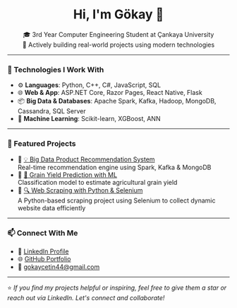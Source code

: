 <h1 align="center">Hi, I'm Gökay 👋</h1>

<p align="center">
🎓 3rd Year Computer Engineering Student at Çankaya University<br/>
🌱 Actively building real-world projects using modern technologies
</p>

---

### 🔧 Technologies I Work With

- ⚙️ **Languages**: Python, C++, C#, JavaScript, SQL  
- 🌐 **Web & App**: ASP.NET Core, Razor Pages, React Native, Flask  
- 📦 **Big Data & Databases**: Apache Spark, Kafka, Hadoop, MongoDB, Cassandra, SQL Server  
- 🧠 **Machine Learning**: Scikit-learn, XGBoost, ANN  


---

### 📌 Featured Projects

- 🔹 [💡 Big Data Product Recommendation System](https://github.com/gokaycetinn/Big-Data-Term-Project)  
  Real-time recommendation engine using Spark, Kafka & MongoDB  
- 🔹 [🌾 Grain Yield Prediction with ML](https://github.com/gokaycetinn/CENG464-GrainYield-ML)  
  Classification model to estimate agricultural grain yield  
- 🔹 [🔍 Web Scraping with Python & Selenium](https://github.com/gokaycetinn/Web-Scraping-Python-Selenium)  
  A Python-based scraping project using Selenium to collect dynamic website data efficiently

---
### 📫 Connect With Me

- 💼 [LinkedIn Profile](https://www.linkedin.com/in/gokay-cetinakdogan/)  
- 🌐 [GitHub Portfolio](https://github.com/gokaycetinn)
- 📧 [gokaycetin44@gmail.com](mailto:gokaycetin44@gmail.com)
---

⭐ *If you find my projects helpful or inspiring, feel free to give them a star or reach out via LinkedIn. Let's connect and collaborate!*
